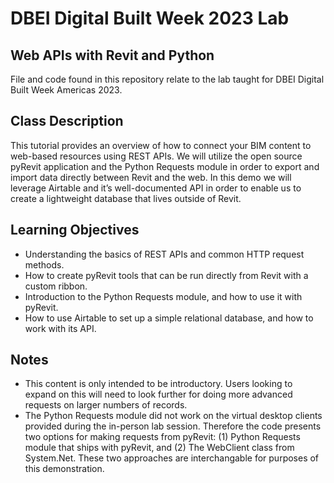 # DBEI Digital Built Week 2023 Lab
## Web APIs with Revit and Python
File and code found in this repository relate to the lab taught for DBEI Digital Built Week Americas 2023.

## Class Description
This tutorial provides an overview of how to connect your BIM content to web-based resources using REST APIs. We will utilize the open source pyRevit application and the Python Requests module in order to export and import data directly between Revit and the web. In this demo we will leverage Airtable and it’s well-documented API in order to enable us to create a lightweight database that lives outside of Revit.

## Learning Objectives
* Understanding the basics of REST APIs and common HTTP request methods.
* How to create pyRevit tools that can be run directly from Revit with a custom ribbon.
* Introduction to the Python Requests module, and how to use it with pyRevit.
* How to use Airtable to set up a simple relational database, and how to work with its API.

## Notes
* This content is only intended to be introductory. Users looking to expand on this will need to look further for doing more advanced requests on larger numbers of records.
* The Python Requests module did not work on the virtual desktop clients provided during the in-person lab session. Therefore the code presents two options for making requests from pyRevit: (1) Python Requests module that ships with pyRevit, and (2) The WebClient class from System.Net. These two approaches are interchangable for purposes of this demonstration.
